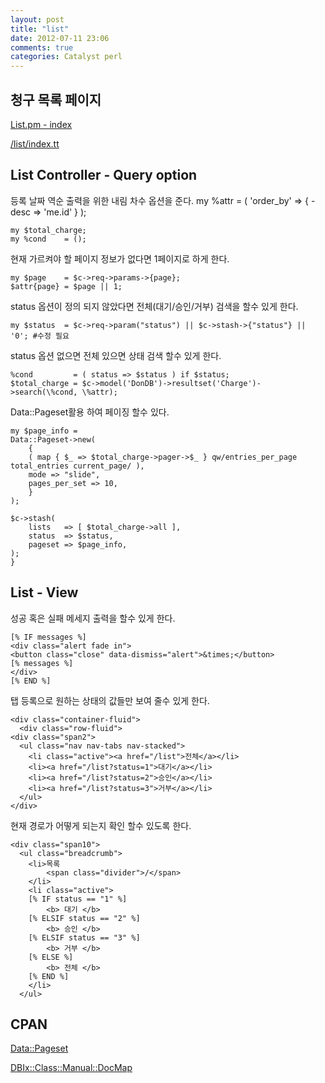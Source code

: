 ```yaml
---
layout: post
title: "list"
date: 2012-07-11 23:06
comments: true
categories: Catalyst perl
---
```


## 청구 목록 페이지

[List.pm - index](https://gist.github.com/3095682)

[/list/index.tt](https://gist.github.com/3095679)

## List Controller - Query option

등록 날짜 역순 출력을 위한 내림 차수 옵션을 준다.
	my %attr  = ( 'order_by' => { -desc => 'me.id' } );

	my $total_charge;
	my %cond    = ();

현재 가르켜야 할 페이지 정보가 없다면 1페이지로 하게 한다.

	my $page    = $c->req->params->{page};
	$attr{page} = $page || 1;

status 옵션이 정의 되지 않았다면 전체(대기/승인/거부) 검색을 할수 있게 한다.

	my $status  = $c->req->param("status") || $c->stash->{"status"} || '0'; #수정 필요


status 옵션 없으면 전체 있으면 상태 검색 할수 있게 한다.

	%cond         = ( status => $status ) if $status;
	$total_charge = $c->model('DonDB')->resultset('Charge')->search(\%cond, \%attr);

Data::Pageset활용 하여 페이징 할수 있다.

	my $page_info =
	Data::Pageset->new(
	    {
		( map { $_ => $total_charge->pager->$_ } qw/entries_per_page total_entries current_page/ ),
		mode => "slide",
		pages_per_set => 10,
	    }
	);

	$c->stash(
	    lists   => [ $total_charge->all ],
	    status  => $status,
	    pageset => $page_info,
	);
    }


## List - View

성공 혹은 실패 메세지 출력을 할수 있게 한다.

    [% IF messages %]
    <div class="alert fade in">
	<button class="close" data-dismiss="alert">&times;</button>
	[% messages %]
    </div>
    [% END %]

탭 등록으로 원하는 상태의 값들만 보여 줄수 있게 한다.

    <div class="container-fluid">
      <div class="row-fluid">
	<div class="span2">
	  <ul class="nav nav-tabs nav-stacked">
	    <li class="active"><a href="/list">전체</a></li>
	    <li><a href="/list?status=1">대기</a></li>
	    <li><a href="/list?status=2">승인</a></li>
	    <li><a href="/list?status=3">거부</a></li>
	  </ul>
	</div>

현재 경로가 어떻게 되는지 확인 할수 있도록 한다.

	<div class="span10">
	  <ul class="breadcrumb">
	    <li>목록
		    <span class="divider">/</span>
	    </li>      
	    <li class="active">
		[% IF status == "1" %]
		    <b> 대기 </b>
		[% ELSIF status == "2" %]
		    <b> 승인 </b>
		[% ELSIF status == "3" %]
		    <b> 거부 </b>
		[% ELSE %]
		    <b> 전체 </b>
		[% END %]	  
	    </li>
	  </ul>

## CPAN

[Data::Pageset](https://metacpan.org/module/Data::Pageset)

[DBIx::Class::Manual::DocMap](https://metacpan.org/module/DBIx::Class::Manual::DocMap)
